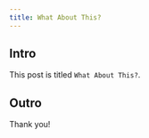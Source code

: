```yaml
---
title: What About This?
---
```


## Intro

This post is titled ```What About This?```.

## Outro

Thank you!